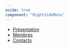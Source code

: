 ```yaml
---
aside: true
component: "RightSideMenu"
---
```


- [Présentation](/services-techniques-et-administration/informatique/presentation)
- [Membres](/services-techniques-et-administration/informatique/membres)
- [Contacts](/services-techniques-et-administration/informatique/contacts)

